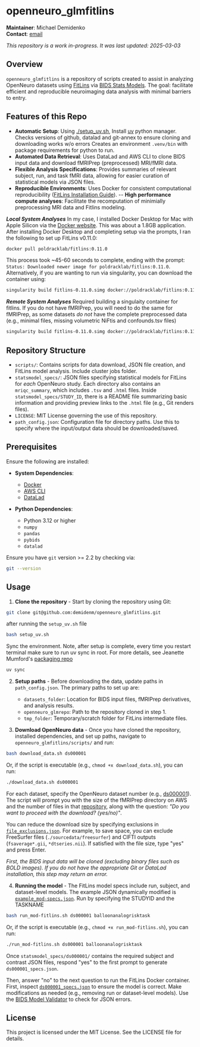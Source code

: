# openneuro_glmfitlins

**Maintainer**: Michael Demidenko  
**Contact**: [email](mailto:demidenko.michael@gmail.com)

*This repository is a work in-progress. It was last updated: 2025-03-03*

## Overview

`openneuro_glmfitlins` is a repository of scripts created to assist in analyzing OpenNeuro datasets using [FitLins](https://github.com/poldracklab/fitlins) via [BIDS Stats Models](https://bids-standard.github.io/stats-models/). The goal: facilitate efficient and reproducible neuroimaging data analysis with minimal barriers to entry.

## Features of this Repo

- **Automatic Setup**: Using [./setup_uv.sh](setup_uv.sh), Install [uv](https://docs.astral.sh/uv/guides/install-python/) python manager. Checks versions of github, datalad and git-annex to ensure cloning and downloading works w/o errors Creates an environment `.venv/bin` with package requirements for python to run.
- **Automated Data Retrieval**: Uses DataLad and AWS CLI to clone BIDS input data and download fMRIPrep (preprocessed) MRI/fMRI data.
- **Flexible Analysis Specifications**: Provides summaries of relevant subject, run, and task fMRI data, allowing for easier curation of statistical models via JSON files.
- **Reproducible Environments**: Uses Docker for consistent computational reproducibility ([FitLins Installation Guide](https://fitlins.readthedocs.io/en/latest/installation.html#singularity-container)).
-- **High performance compute analyses**: Facilitate the recomputation of minimially preprocessing MRI data and Fitlins modeling.


***Local System Analyses***
In my case, I installed Docker Desktop for Mac with Apple Silicon via the [Docker website](https://docs.docker.com/desktop/setup/install/mac-install/). This was about a 1.8GB application. After installing Docker Desktop and completing setup via the prompts, I ran the following to set up FitLins v0.11.0:

```bash
docker pull poldracklab/fitlins:0.11.0
```
This process took ~45-60 seconds to complete, ending with the prompt: `Status: Downloaded newer image for poldracklab/fitlins:0.11.0`. Alternatively, if you are wanting to run via singularity, you can download the container using:

```bash
singularity build fitlins-0.11.0.simg docker://poldracklab/fitlins:0.11.0
```

***Remote System Analyses***
Required building a singulaity container for fitlins. If you do not have fMRIPrep, you will need to do the same for fMRIPrep, as some datasets *do not* have the complete preprocessed data (e.g., minimal files, missing volumetric NiFtis and confounds.tsv files)

```bash
singularity build fitlins-0.11.0.simg docker://poldracklab/fitlins:0.11.0
```

## Repository Structure

- `scripts/`: Contains scripts for data download, JSON file creation, and FitLins model analysis. Include cluster jobs folder.
- `statsmodel_specs/`: JSON files specifying statistical models for FitLins for *each* OpenNeuro study. Each directory also contains an `mriqc_summary`, which includes `.tsv` and `.html` files. Inside `statsmodel_specs/STUDY_ID`, there is a README file summarizing basic information and providing preview links to the `.html` file (e.g., Git renders files).
- `LICENSE`: MIT License governing the use of this repository.
- `path_config.json`: Configuration file for directory paths. Use this to specify where the input/output data should be downloaded/saved.

## Prerequisites

Ensure the following are installed:

- **System Dependencies**:
  - [Docker](https://docs.docker.com/get-docker/)
  - [AWS CLI](https://docs.aws.amazon.com/cli/latest/userguide/install-cliv2.html)
  - [DataLad](https://www.datalad.org/)

- **Python Dependencies**:
  - Python 3.12 or higher
  - `numpy`
  - `pandas`
  - `pybids`
  - `datalad`

Ensure you have `git` version >= 2.2 by checking via:
```bash
git --version
```

## Usage

1. **Clone the repository** - Start by cloning the repository using Git:
```bash
git clone git@github.com:demidenm/openneuro_glmfitlins.git
```

after running the `setup_uv.sh` file
```bash
bash setup_uv.sh
```

Sync the environment. Note, after setup is complete, every time you restart terminal make sure to run uv sync in root. For more details, see Jeanette Mumford's [packaging repo](https://github.com/jmumford/packaging-notes?tab=readme-ov-file#uv)

```bash
uv sync
```

2. **Setup paths** - Before downloading the data, update paths in `path_config.json`. The primary paths to set up are:
    - `datasets_folder`: Location for BIDS input files, fMRIPrep derivatives, and analysis results.
    - `openneuro_glmrepo`: Path to the repository cloned in step 1.
    - `tmp_folder`: Temporary/scratch folder for FitLins intermediate files.

3. **Download OpenNeuro data** - Once you have cloned the repository, installed dependencies, and set up paths, navigate to `openneuro_glmfitlins/scripts/` and run:

```bash
bash download_data.sh ds000001
```
Or, if the script is executable (e.g., `chmod +x download_data.sh`), you can run:
```bash
./download_data.sh ds000001
```

For each dataset, specify the OpenNeuro dataset number (e.g., [ds000001](https://openneuro.org/datasets/ds000001)). The script will prompt you with the size of the fMRIPrep directory on AWS and the number of files in that [repository](https://github.com/OpenNeuroDerivatives/ds000001-fmriprep), along with the question: *"Do you want to proceed with the download? (yes/no)"*.

You can reduce the download size by specifying exclusions in [`file_exclusions.json`](./scripts/file_exclusions.json). For example, to save space, you can exclude FreeSurfer files (`./sourcedata/freesurfer`) and CIFTI outputs (`fsaverage*.gii`, `*dtseries.nii`). If satisfied with the file size, type "yes" and press Enter.

*First, the BIDS input data will be cloned (excluding binary files such as BOLD images). If you do not have the appropriate Git or DataLad installation, this step may return an error.*

4. **Running the model** - The FitLins model specs include run, subject, and dataset-level models. The example JSON dynamically modified is [`example_mod-specs.json`](./scripts/example_mod-specs.json). Run by specifying the STUDYID and the TASKNAME
```bash
bash run_mod-fitlins.sh ds000001 balloonanalogrisktask
```
Or, if the script is executable (e.g., `chmod +x run_mod-fitlins.sh`), you can run:
```bash
./run_mod-fitlins.sh ds000001 balloonanalogrisktask
```

Once `statsmodel_specs/ds000001/` contains the required subject and contrast JSON files, respond "yes" to the first prompt to generate `ds000001_specs.json`. 


Then, answer "no" to the next question to run the FitLins Docker container. First, inspect [`ds000001_specs.json`](./statsmodel_specs/ds000001/ds000001_specs.json) to ensure the model is correct. Make modifications as needed (e.g., removing run or dataset-level models). Use the [BIDS Model Validator](https://bids-standard.github.io/stats-models/validator.html) to check for JSON errors.

## License
This project is licensed under the MIT License. See the LICENSE file for details.